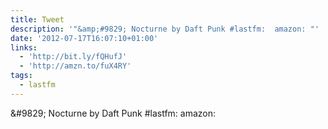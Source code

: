 ```yaml
---
title: Tweet
description: '"&amp;#9829; Nocturne by Daft Punk #lastfm:  amazon: "'
date: '2012-07-17T16:07:10+01:00'
links:
  - 'http://bit.ly/fQHufJ'
  - 'http://amzn.to/fuX4RY'
tags:
  - lastfm
---
```

&amp;#9829; Nocturne by Daft Punk #lastfm:  amazon: 
